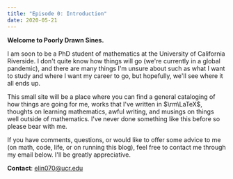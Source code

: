 ```yaml
---
title: "Episode 0: Introduction"
date: 2020-05-21
---
```


**Welcome to Poorly Drawn Sines.**

I am soon to be a PhD student of mathematics at the University of California Riverside. I don't quite know how things will go (we're currently in a global pandemic), and there are many things I'm unsure about such as what I want to study and where I want my career to go, but hopefully, we'll see where it all ends up.

This small site will be a place where you can find a general cataloging of how things are going for me, works that I've written in $\rm\LaTeX$, thoughts on learning mathematics, awful writing, and musings on things well outside of mathematics. I've never done something like this before so please bear with me.

If you have comments, questions, or would like to offer some advice to me (on math, code, life, or on running this blog), feel free to contact me through my email below. I'll be greatly appreciative.

**Contact**: elin070@ucr.edu
